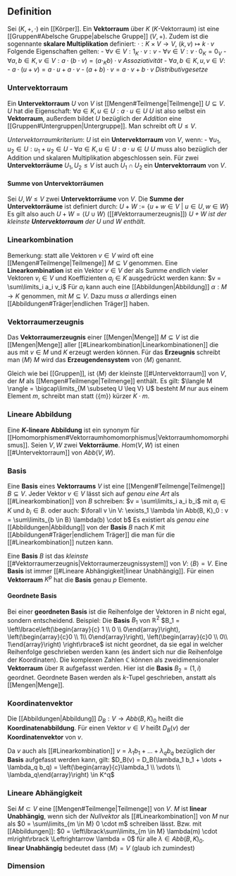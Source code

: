 
## Definition
Sei $(K, +, \cdot)$ ein [[Körper]]. Ein __Vektorraum__ über $K$ ($K$-Vektorraum) ist eine [[Gruppen#Abelsche Gruppe|abelsche Gruppe]] $(V, +)$.
Zudem ist die sogennante __skalare Multiplikation__ definiert:
	$\cdot: K \times V \rightarrow V$, $(k, v) \mapsto k \cdot v$
	Folgende Eigenschaften gelten:
		- $\forall v \in V: 1_K \cdot v: v$
		- $\forall v \in V: v \cdot 0_K = 0_V$
		- $\forall a, b \in K, v \in V: a \cdot (b \cdot v) = (a \cdot_K b) \cdot v$
		   _Assoziativität_
		- $\forall a, b \in K, u, v \in V:$
			- $a \cdot (u + v) = a \cdot u + a \cdot v$
			- $(a + b) \cdot v = a \cdot v + b \cdot v$
		  _Distributivgesetze_

### Untervektorraum
Ein __Untervektorraum__ $U$ von $V$ ist [[Mengen#Teilmenge|Teilmenge]] $U \subseteq V$.
$U$ hat die Eigenschaft:
	$\forall a \in K, u \in U: a \cdot u \in U$
$U$ ist also selbst ein __Vektorraum__, außerdem bildet $U$ bezüglich der _Addition_ eine [[Gruppen#Untergruppen|Untergruppe]].
Man schreibt oft $U \leq V$.

 _Untervektorraumkriterium_:
	 $U$ ist ein __Untervektorraum__ von $V$, wenn:
		- $\forall u_1, u_2 \in U: u_1 + u_2 \in U$
		- $\forall a \in K, u \in U: a \cdot u \in U$
	$U$ muss also bezüglich der Addition und skalaren Multiplikation abgeschlossen sein.
	Für zwei __Untervektorräume__ $U_1, U_2 \leq V$ ist auch $U_1 \cap U_2$ ein __Untervektorraum__ von $V$.

#### Summe von Untervektorräumen
Sei $U, W \leq V$ zwei __Untervektorräume__ von $V$.
Die __Summe der Untervektorräume__ ist definiert durch:
	$U + W := \{u + w \in V\ |\ u \in U, w \in W\}$
	Es gilt also auch $U + W = \langle U \cup W \rangle$ ([[#Vektorraumerzeugnis]])
	_$U + W$ ist der kleinste __Untervektorraum__ der $U$ und $W$ enthält._

### Linearkombination
Bemerkung: statt alle Vektoren $v \in V$ wird oft eine [[Mengen#Teilmenge|Teilmenge]] $M \subseteq V$ genommen.
Eine __Linearkombination__ ist ein Vektor $v \in V$ der als Summe _endlich_ vieler Vektoren $v_i \in V$ und Koeffizienten $a_i \in K$ ausgedrückt werden kann:
	$v = \sum\limits_i a_i v_i$
Für $a_i$ kann auch eine [[Abbildungen|Abbildung]] $\alpha: M \rightarrow K$ genommen, mit $M \subseteq V$. 
Dazu muss $\alpha$ allerdings einen [[Abbildungen#Träger|endlichen Träger]] haben. 

### Vektorraumerzeugnis
Das __Vektorraumerzeugnis__ einer [[Mengen|Menge]] $M \subseteq V$ ist die [[Mengen|Menge]] aller [[#Linearkombination|Linearkombinationen]] die aus mit $v \in M$ und $K$ erzeugt werden können.
Für das __Erzeugnis__ schreibt man $\langle M \rangle$
$M$ wird das __Erzeugendensystem__ von $\langle M \rangle$ genannt.

Gleich wie bei [[Gruppen]], ist $\langle M \rangle$ der kleinste [[#Untervektorraum]] von $V$, der $M$ als [[Mengen#Teilmenge|Teilmenge]] enthält.
Es gilt:
	$\langle M \rangle = \bigcap\limits_{M \subseteq U \leq V} U$
besteht $M$ nur aus einem Element $m$, schreibt man statt $\langle \{ m\} \rangle$ kürzer $K \cdot m$.

### Lineare Abbildung
Eine __$K$-lineare Abbildung__ ist ein synonym für [[Homomorphismen#Vektorraumhomomorphismus|Vektorraumhomomorphismus]].
Seien $V, W$ zwei __Vektorräume__.
$Hom(V, W)$ ist einen [[#Untervektorraum]] von $Abb(V, W)$.

### Basis
Eine __Basis__ eines __Vektorraums__ $V$ ist eine [[Mengen#Teilmenge|Teilmenge]] $B \subseteq V$.
Jeder Vektor $v \in V$ lässt sich auf _genau eine Art_ als [[#Linearkombination]] von $B$ schreiben:
	$v = \sum\limits_i a_i b_i$      mit $a_i \in K$ und $b_i \in B$.
oder auch:
	$\forall v \in V: \exists_1 \lambda \in Abb(B, K)_0 : v = \sum\limits_{b \in B} \lambda(b) \cdot b$
	Es existiert als _genau eine_ [[Abbildungen|Abbildung]] von der __Basis__ $B$ nach $K$ mit [[Abbildungen#Träger|endlichem Träger]] die man für die [[#Linearkombination]] nutzen kann.

Eine __Basis__ $B$ ist das _kleinste_ [[#Vektorraumerzeugnis|Vektorraumerzeugnissystem]] von $V$: $\langle B \rangle = V$.
Eine __Basis__ ist immer [[#Lineare Abhängigkeit|linear Unabhängig]].
Für einen __Vektorraum__ $K^p$ hat die __Basis__ genau $p$ Elemente.

#### Geordnete Basis
Bei einer __geordneten Basis__ ist die Reihenfolge der Vektoren in $B$ nicht egal, sondern entscheidend.
Beispiel:
	Die __Basis__ $B_1$ von $\mathbb{R}^2$  $B_1 = \left\lbrace\left(\begin{array}{c} 1 \\ 0 \\ 0\end{array}\right), \left(\begin{array}{c}0 \\ 1\\ 0\end{array}\right), \left(\begin{array}{c}0 \\ 0\\ 1\end{array}\right) \right\rbrace$ ist nicht geordnet, da sie egal in welcher Reihenfolge geschrieben werden kann (es ändert sich nur die Reihenfolge der Koordinaten).
	Die komplexen Zahlen $\mathbb{C}$ können als zweidimensionaler __Vektorraum__ über $\mathbb{R}$ aufgefasst werden.
	Hier ist die __Basis__ $B_2 = \left(1, i\right)$ geordnet.
Geordnete Basen werden als $k$-Tupel geschrieben, anstatt als [[Mengen|Menge]].

### Koordinatenvektor
Die [[Abbildungen|Abbildung]] $D_B: V \rightarrow Abb(B, K)_0$ heißt die __Koordinatenabbildung__.
Für einen Vektor $v \in V$ heißt $D_B(v)$ der __Koordinatenvektor__ von $v$.

Da $v$ auch als [[#Linearkombination]] $v = \lambda_1 b_1 + \dots + \lambda_q b_q$ bezüglich der __Basis__ aufgefasst werden kann, gilt: $D_B(v) = D_B(\lambda_1 b_1 + \dots + \lambda_q b_q) = \left(\begin{array}{c}\lambda_1 \\ \vdots \\ \lambda_q\end{array}\right) \in K^q$

### Lineare Abhängigkeit
Sei $M \subset V$ eine [[Mengen#Teilmenge|Teilmenge]] von $V$.
$M$ ist __linear Unabhängig__, wenn sich der _Nullvektor_ als [[#Linearkombination]] von $M$ nur als
	$0 = \sum\limits_{m \in M} 0 \cdot m$  schreiben lässt. Bzw. mit [[Abbildungen]]:
	$0 = \left\lbrack\sum\limits_{m \in M} \lambda(m) \cdot m\right\rbrack \Leftrightarrow \lambda = 0$ für alle $\lambda \in Abb(B, K)_0$.  
__linear Unabhängig__ bedeutet dass $\langle M \rangle = V$ (glaub ich zumindest)

### Dimension
